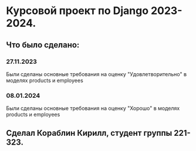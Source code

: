 # Курсовой проект по Django 2023-2024.

## Что было сделано:

### 27.11.2023
Были сделаны основные требования на оценку "Удовлетворительно" в моделях products и employees

### 08.01.2024
Были сделаны основные требования на оценку "Хорошо" в моделях products и employees

## Сделал Кораблин Кирилл, студент группы 221-323.